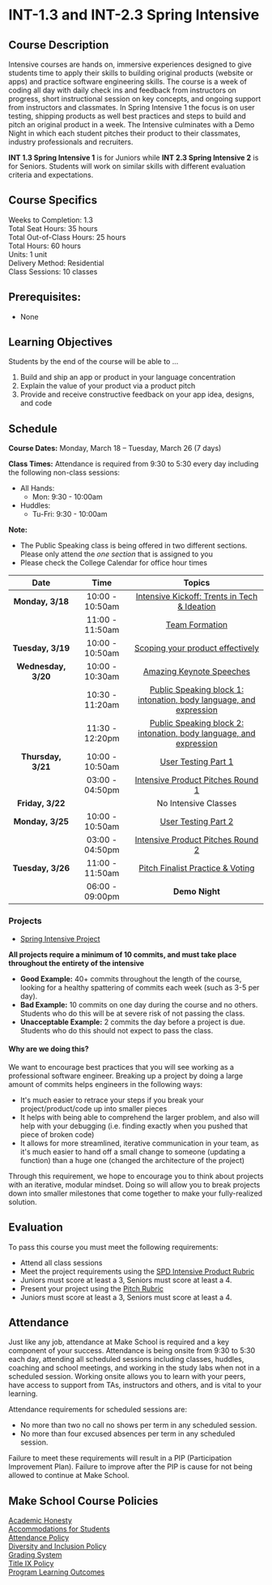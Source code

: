# INT-1.3 and INT-2.3 Spring Intensive

## Course Description

Intensive courses are hands on, immersive experiences designed to give students time to apply their skills to building original products (website or apps) and practice software engineering skills. The course is a week of coding all day with daily check ins and feedback from instructors on progress, short instructional session on key concepts, and ongoing support from instructors and classmates. In Spring Intensive 1 the focus is on user testing, shipping products as well best practices and steps to build and pitch an original product in a week. The Intensive culminates with a Demo Night in which each student pitches their product to their classmates, industry professionals and recruiters.

**INT 1.3 Spring Intensive 1** is for Juniors while **INT 2.3 Spring Intensive 2** is for Seniors. Students will work on similar skills with different evaluation criteria and expectations.

## Course Specifics

Weeks to Completion:  1.3 <br>
Total Seat Hours:  35 hours <br>
Total Out-of-Class Hours: 25 hours <br>
Total Hours: 60 hours <br>
Units:  1 unit <br>
Delivery Method:  Residential <br>
Class Sessions:  10 classes

## Prerequisites:

- None

## Learning Objectives

Students by the end of the course will be able to ...

1. Build and ship an app or product in your language concentration
1. Explain the value of your product via a product pitch
1. Provide and receive constructive feedback on your app idea, designs, and code

## Schedule

**Course Dates:** Monday, March 18 – Tuesday, March 26 (7 days)

**Class Times:**
Attendance is required from 9:30 to 5:30 every day including the following non-class sessions:

- All Hands:
    - Mon: 9:30 - 10:00am
- Huddles:
    - Tu-Fri: 9:30 - 10:00am

**Note:**

- The Public Speaking class is being offered in two different sections. Please only attend the *one section* that is assigned to you
- Please check the College Calendar for office hour times



|          Date        |    Time         |                 Topics                    |
:---------------------:|:---------------:|:-----------------------------------------:|
| **Monday, 3/18**     | 10:00 - 10:50am | [Intensive Kickoff: Trents in Tech & Ideation]        |
|                      | 11:00 - 11:50am | [Team Formation]                                      |
| **Tuesday, 3/19**    | 10:00 - 10:50am | [Scoping your product effectively]                    |
| **Wednesday, 3/20**  | 10:00 - 10:30am | [Amazing Keynote Speeches]                            |
|                      | 10:30 - 11:20am | [Public Speaking block 1: intonation, body language, and expression]    |
|                      | 11:30 - 12:20pm | [Public Speaking block 2: intonation, body language, and expression]    |
| **Thursday, 3/21**   | 10:00 - 10:50am | [User Testing Part 1]                                 |
|                      | 03:00 - 04:50pm | [Intensive Product Pitches Round 1]                   |
| **Friday, 3/22**     |                 | No Intensive Classes                                  |
| **Monday, 3/25**     | 10:00 - 10:50am | [User Testing Part 2]                                 |
|                      | 03:00 - 04:50pm | [Intensive Product Pitches Round 2]                   |
| **Tuesday, 3/26**    | 11:00 - 11:50am | [Pitch Finalist Practice & Voting]                    |
|                      | 06:00 - 09:00pm | **Demo Night**                                        |

[Intensive Kickoff: Trents in Tech & Ideation]: Lessons/01-intensive-kickoff.md
[Team Formation]: Lessons/02-team-formation.md
[Scoping your product effectively]: Lessons/03-scoping.md
[Amazing Keynote Speeches]: Lessons/04-amazing-keynote-speeches.md
[Public Speaking block 1: intonation, body language, and expression]: Lessons/05-public-speaking.md
[Public Speaking block 2: intonation, body language, and expression]: Lessons/05-public-speaking.md
[User Testing Part 1]: Lessons/06-user-testing-1.md
[Intensive Product Pitches Round 1]: Lessons/07-product-pitches-1.md
[User Testing Part 2]: Lessons/08-user-testing-2.md
[Intensive Product Pitches Round 2]: Lessons/09-product-pitches-2.md
[Pitch Finalist Practice & Voting]: Lessons/10-pitch-finalist.md

### Projects

- [Spring Intensive Project](Assignments/Project-Requirements.md)

**All projects require a minimum of 10 commits, and must take place throughout the entirety of the intensive**

- **Good Example:** 40+ commits throughout the length of the course, looking for a healthy spattering of commits each week (such as 3-5 per day).
- **Bad Example:** 10 commits on one day during the course and no others. Students who do this will be at severe risk of not passing the class.
- **Unacceptable Example:** 2 commits the day before a project is due. Students who do this should not expect to pass the class.

#### Why are we doing this?

We want to encourage best practices that you will see working as a professional software engineer. Breaking up a project by doing a large amount of commits helps engineers in the following ways:

- It's much easier to retrace your steps if you break your project/product/code up into smaller pieces
- It helps with being able to comprehend the larger problem, and also will help with your debugging (i.e. finding exactly when you pushed that piece of broken code)
- It allows for more streamlined, iterative communication in your team, as it's much easier to hand off a small change to someone (updating a function) than a huge one (changed the architecture of the project)

Through this requirement, we hope to encourage you to think about projects with an iterative, modular mindset. Doing so will allow you to break projects down into smaller milestones that come together to make your fully-realized solution.


## Evaluation
To pass this course you must meet the following requirements:

- Attend all class sessions
- Meet the project requirements using the [SPD Intensive Product Rubric](https://docs.google.com/document/d/1pdtRdgVISE07fFc8oBi5hCnLkwBQDFG5_3f79aDV1WU/preview)
 - Juniors must score at least a 3, Seniors must score at least a 4.
- Present your project using the [Pitch Rubric](https://docs.google.com/document/d/1pdtRdgVISE07fFc8oBi5hCnLkwBQDFG5_3f79aDV1WU/preview)
 - Juniors must score at least a 3, Seniors must score at least a 4.

## Attendance
Just like any job, attendance at Make School is required and a key component of your success. Attendance is being onsite from 9:30 to 5:30 each day, attending all scheduled sessions including classes, huddles, coaching and school meetings, and working in the study labs when not in a scheduled session. Working onsite allows you to learn with your peers, have access to support from TAs, instructors and others, and is vital to your learning.

Attendance requirements for scheduled sessions are:
- No more than two no call no shows per term in any scheduled session.
- No more than four excused absences per term in any scheduled session.

Failure to meet these requirements will result in a PIP (Participation Improvement Plan).  Failure to improve after the PIP is cause for not being allowed to continue at Make School.


## Make School Course Policies

[Academic Honesty](https://make.sc/academic-honesty)<br>
[Accommodations for Students](https://make.sc/accommodations-for-students)<br>
[Attendance Policy](https://make.sc/attendance-policy)  
[Diversity and Inclusion Policy](https://make.sc/diversity-and-inclusion-policy)<br>
[Grading System](https://make.sc/grading-system)
<br>
[Title IX Policy](https://make.sc/title-ix-policy)<br>
[Program Learning Outcomes](https://make.sc/program-learning-outcomes)

